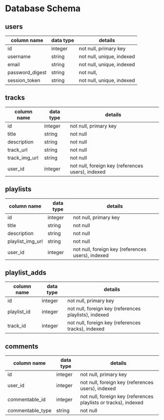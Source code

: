 # Database Schema

## users
column name     | data type | details
----------------|-----------|------------------------
id              | integer   | not null, primary key
username        | string    | not null, unique, indexed
email           | string    | not null, unique, indexed
password_digest | string    | not null, 
session_token   | string    | not null, unique, indexed

## tracks
column name     | data type | details
----------------|-----------|-------------------------
id              | integer   | not null, primary key
title           | string    | not null
description     | string    | not null
track_url       | string    | not null
track_img_url   | string    | not null
user_id         | integer   | not null, foreign key (references users), indexed

## playlists
column name     | data type | details
----------------|-----------|-------------------------
id              | integer   | not null, primary key
title           | string    | not null
description     | string    | not null
playlist_img_url| string    | not null
user_id         | integer   | not null, foreign key (references users), indexed

## playlist_adds
column name    | data type  | details
---------------|------------|-------------------------
id             | integer    | not null, primary key
playlist_id    | integer    | not null, foreign key (references playlists), indexed
track_id       | integer    | not null, foreign key (references tracks), indexed

## comments
column name      | data type  | details
-----------------|------------|-------------------------
id               | integer    | not null, primary key
user_id          | integer    | not null, foreign key (references users), indexed
commentable_id   | integer    | not null, foreign key (references playlists or tracks), indexed
commentable_type | string     | not null

